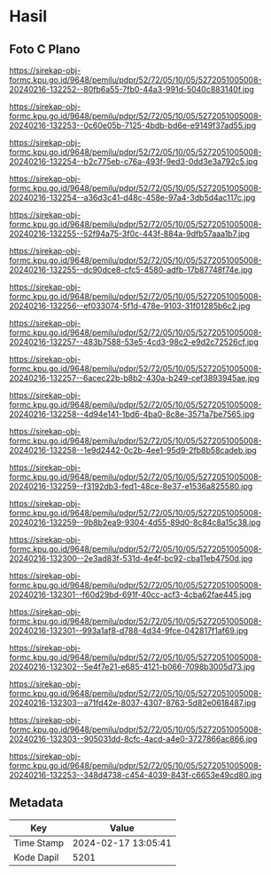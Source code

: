 # Hasil

## Foto C Plano

https://sirekap-obj-formc.kpu.go.id/9648/pemilu/pdpr/52/72/05/10/05/5272051005008-20240216-132252--80fb6a55-7fb0-44a3-991d-5040c883140f.jpg

https://sirekap-obj-formc.kpu.go.id/9648/pemilu/pdpr/52/72/05/10/05/5272051005008-20240216-132253--0c60e05b-7125-4bdb-bd6e-e9149f37ad55.jpg

https://sirekap-obj-formc.kpu.go.id/9648/pemilu/pdpr/52/72/05/10/05/5272051005008-20240216-132254--b2c775eb-c76a-493f-9ed3-0dd3e3a792c5.jpg

https://sirekap-obj-formc.kpu.go.id/9648/pemilu/pdpr/52/72/05/10/05/5272051005008-20240216-132254--a36d3c41-d48c-458e-97a4-3db5d4ac117c.jpg

https://sirekap-obj-formc.kpu.go.id/9648/pemilu/pdpr/52/72/05/10/05/5272051005008-20240216-132255--52f94a75-3f0c-443f-884a-9dfb57aaa1b7.jpg

https://sirekap-obj-formc.kpu.go.id/9648/pemilu/pdpr/52/72/05/10/05/5272051005008-20240216-132255--dc90dce8-cfc5-4580-adfb-17b87748f74e.jpg

https://sirekap-obj-formc.kpu.go.id/9648/pemilu/pdpr/52/72/05/10/05/5272051005008-20240216-132256--ef033074-5f1d-478e-9103-31f01285b6c2.jpg

https://sirekap-obj-formc.kpu.go.id/9648/pemilu/pdpr/52/72/05/10/05/5272051005008-20240216-132257--483b7588-53e5-4cd3-98c2-e9d2c72526cf.jpg

https://sirekap-obj-formc.kpu.go.id/9648/pemilu/pdpr/52/72/05/10/05/5272051005008-20240216-132257--6acec22b-b8b2-430a-b249-cef3893945ae.jpg

https://sirekap-obj-formc.kpu.go.id/9648/pemilu/pdpr/52/72/05/10/05/5272051005008-20240216-132258--4d94e141-1bd6-4ba0-8c8e-3571a7be7565.jpg

https://sirekap-obj-formc.kpu.go.id/9648/pemilu/pdpr/52/72/05/10/05/5272051005008-20240216-132258--1e9d2442-0c2b-4ee1-95d9-2fb8b58cadeb.jpg

https://sirekap-obj-formc.kpu.go.id/9648/pemilu/pdpr/52/72/05/10/05/5272051005008-20240216-132259--f3192db3-fed1-48ce-8e37-e1536a825580.jpg

https://sirekap-obj-formc.kpu.go.id/9648/pemilu/pdpr/52/72/05/10/05/5272051005008-20240216-132259--9b8b2ea9-9304-4d55-89d0-8c84c8a15c38.jpg

https://sirekap-obj-formc.kpu.go.id/9648/pemilu/pdpr/52/72/05/10/05/5272051005008-20240216-132300--2e3ad83f-531d-4e4f-bc92-cba11eb4750d.jpg

https://sirekap-obj-formc.kpu.go.id/9648/pemilu/pdpr/52/72/05/10/05/5272051005008-20240216-132301--f60d29bd-691f-40cc-acf3-4cba62fae445.jpg

https://sirekap-obj-formc.kpu.go.id/9648/pemilu/pdpr/52/72/05/10/05/5272051005008-20240216-132301--993a1af8-d788-4d34-9fce-042817f1af69.jpg

https://sirekap-obj-formc.kpu.go.id/9648/pemilu/pdpr/52/72/05/10/05/5272051005008-20240216-132302--5e4f7e21-e685-4121-b066-7098b3005d73.jpg

https://sirekap-obj-formc.kpu.go.id/9648/pemilu/pdpr/52/72/05/10/05/5272051005008-20240216-132303--a71fd42e-8037-4307-8763-5d82e0618487.jpg

https://sirekap-obj-formc.kpu.go.id/9648/pemilu/pdpr/52/72/05/10/05/5272051005008-20240216-132303--905031dd-8cfc-4acd-a4e0-3727866ac866.jpg

https://sirekap-obj-formc.kpu.go.id/9648/pemilu/pdpr/52/72/05/10/05/5272051005008-20240216-132253--348d4738-c454-4039-843f-c6653e49cd80.jpg


## Metadata

| Key        | Value               |
| ---------- | ------------------- |
| Time Stamp | 2024-02-17 13:05:41 |
| Kode Dapil | 5201                |



